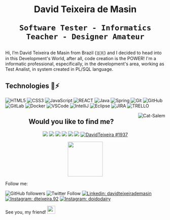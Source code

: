 <div align="center"> 
  
  <h1>
    David Teixeira de Masin
    
    Software Tester - Informatics Teacher - Designer Amateur
  </h1>
  
  
</div>
 
Hi, I’m David Teixeira de Masin from Brazil (🇧🇷) and I decided to head into in this Development's World, after all, code creation is the POWER! I'm a informatic professional, especifically, in the development's area, working as Test Analist, in system created in PL/SQL language.

<h2>Technologies 🤖⚡</h2>

  ![HTML5](https://img.shields.io/badge/-HTML5-E34F26?style=flat-square&logo=html5&logoColor=white)
  ![CSS3](https://img.shields.io/badge/-CSS3-1572B6?style=flat-square&logo=css3)
  ![JavaScript](https://img.shields.io/badge/-JavaScript-black?style=flat-square&logo=javascript)
  ![REACT](https://img.shields.io/badge/React-20232A?style=flat-square&logo=react)
  ![Java](https://img.shields.io/badge/-Java-red?style=flat-square&logo=java&logoColor=white)
  ![Spring](https://img.shields.io/badge/-Spring-6DB33F?style=flat-square&logo=spring&logoColor=white)
  ![Git](https://img.shields.io/badge/-Git-black?style=flat-square&logo=git)
  ![GitHub](https://img.shields.io/badge/-GitHub-181717?style=flat-square&logo=github)
  ![GitLab](https://img.shields.io/badge/GitLab-330F63?style=flat-square&logo=gitlab)
  ![Docker](https://img.shields.io/badge/-Docker-2496ED?style=flat-square&logo=docker&logoColor=white)
  ![VSCode](https://img.shields.io/badge/-VSCode-007ACC?style=flat-square&logo=visual-studio-code&logoColor=white)
  ![IntelliJ](https://img.shields.io/badge/-IntelliJ%20IDEA-black?style=flat-square&logo=intellij-idea&logoColor=white)
  ![Eclipse](https://img.shields.io/badge/-Eclipse-2C2255?style=flat-square&logo=eclipse&logoColor=white)
  ![JIRA](https://img.shields.io/badge/-JIRA-0052CC?style=flat-square&logo=jira)
  ![TRELLO](https://img.shields.io/badge/-TRELLO-0052CC?style=flat-square&logo=trello)

  <img align="right" alt="Cat-Salem" src="https://c.tenor.com/JvArM7ZO5JIAAAAM/bavatogay-ricardo-milos.gif">


<h2 align="center">Would you like to find me?</h2>

<div align="center"> 
  
  <a href="https://codepen.io/davidtmasin/collections/" target="_blank"><img src="https://img.shields.io/badge/-Codepen-000111?style=for-the-badge&logo=codepen&logoColor=white" target="_blank"></a>
  <a href="https://linkedin.com.br/in/davidteixeirademasin" target="_blank"><img src="https://img.shields.io/badge/-LinkedIn-%230077B5?style=for-the-badge&logo=linkedin&logoColor=white" target="_blank"></a>
  <a href = "mailto:davidteixeira.info@gmail.com"><img src="https://img.shields.io/badge/-Gmail-db4a39?style=for-the-badge&logo=gmail&logoColor=white" target="_blank"></a>
  <a href="https://instagram.com/dteixeira.92" target="_blank"><img src="https://img.shields.io/badge/-Instagram-%23E4405F?style=for-the-badge&logo=instagram&logoColor=white" target="_blank"></a>
 	<a href="https://www.twitter.com/davidtmasin" target="_blank"><img src="https://img.shields.io/badge/Twitter-1DA1F2?style=for-the-badge&logo=twitter&logoColor=white" target="_blank"></a>
  <a href="https://www.youtube.com/c/tiodavideduca%C3%A7%C3%A3o" target="_blank"><img src="https://img.shields.io/badge/YouTube-FF0000?style=for-the-badge&logo=youtube&logoColor=white" target="_blank"></a>
  <a href="#" target="_blank"><img src="https://img.shields.io/badge/Discord-7289DA?style=for-the-badge&logo=discord&logoColor=white" title="DavidTeixeira #1937" target="_blank"></a>

  [<img src="https://media.giphy.com/media/fCFjr9NimeUjN2f1mu/giphy.gif" width="110px">](https://davidtmasin-portfoliodigital.vercel.app/) 
  
</div>


<div align="center">

</div>


Follow me:

![GitHub followers](https://img.shields.io/github/followers/davidtmasin?style=social)
![Twitter Follow](https://img.shields.io/twitter/follow/davidtmasin?style=social)
[![Linkedin: davidteixeirademasin](https://img.shields.io/badge/-Linkedin-blue?style=flat-square&logo=Linkedin&logoColor=white&link=https://www.linkedin.com/in/davidteixeirademasin/)](https://www.linkedin.com/in/davidteixeirademasin/)
[![Instagram: dteixeira.92](https://img.shields.io/badge/-Instagram-517fa4?style=flat-square&logo=Instagram&logoColor=white&link=https://www.instagram.com/dteixeira.92/)](https://www.instagram.com/dteixeira.92/)
[![Instagram: doidodairy](https://img.shields.io/badge/-Instagram-dd4b39?style=flat-square&logo=Instagram&logoColor=white&link=https://www.instagram.com/doidodairy/)](https://www.instagram.com/doidodairy/)

See you, my friend! <img src="https://media.giphy.com/media/hvRJCLFzcasrR4ia7z/giphy.gif" width="25px">


